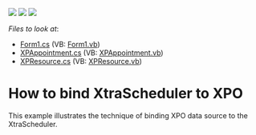 <!-- default badges list -->
![](https://img.shields.io/endpoint?url=https://codecentral.devexpress.com/api/v1/VersionRange/128633896/13.1.4%2B)
[![](https://img.shields.io/badge/Open_in_DevExpress_Support_Center-FF7200?style=flat-square&logo=DevExpress&logoColor=white)](https://supportcenter.devexpress.com/ticket/details/E909)
[![](https://img.shields.io/badge/📖_How_to_use_DevExpress_Examples-e9f6fc?style=flat-square)](https://docs.devexpress.com/GeneralInformation/403183)
<!-- default badges end -->
<!-- default file list -->
*Files to look at*:

* [Form1.cs](./CS/XPO_XtraScheduler_Simple_Example/Form1.cs) (VB: [Form1.vb](./VB/XPO_XtraScheduler_Simple_Example/Form1.vb))
* [XPAppointment.cs](./CS/XPO_XtraScheduler_Simple_Example/XPAppointment.cs) (VB: [XPAppointment.vb](./VB/XPO_XtraScheduler_Simple_Example/XPAppointment.vb))
* [XPResource.cs](./CS/XPO_XtraScheduler_Simple_Example/XPResource.cs) (VB: [XPResource.vb](./VB/XPO_XtraScheduler_Simple_Example/XPResource.vb))
<!-- default file list end -->
# How to bind XtraScheduler to XPO


<p>This example illustrates the technique of binding XPO data source to the XtraScheduler.</p>

<br/>


